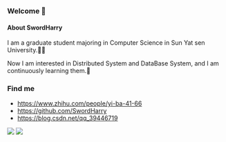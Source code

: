 ### Welcome  👋

#### About SwordHarry

I am a graduate student majoring in Computer Science in Sun Yat sen University.👨‍💻‍

Now I am interested in Distributed System and DataBase System, and I am continuously learning them.🐢

### Find me
- https://www.zhihu.com/people/yi-ba-41-66
- https://github.com/SwordHarry
- https://blog.csdn.net/qq_39446719

<div>
    <img src="https://github-readme-stats.vercel.app/api?username=SwordHarry&show_icons=true" style="display: inline-block;vertical-align: top;"/>
    <img src="https://github-readme-stats.vercel.app/api/top-langs?username=SwordHarry&layout=compact&langs_count=6" style="display: inline-block;vertical-align: top;"/>
</div>
